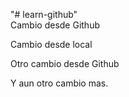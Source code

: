 "# learn-github"  
Cambio desde Github

Cambio desde local

Otro cambio desde Github

Y aun otro cambio mas.
